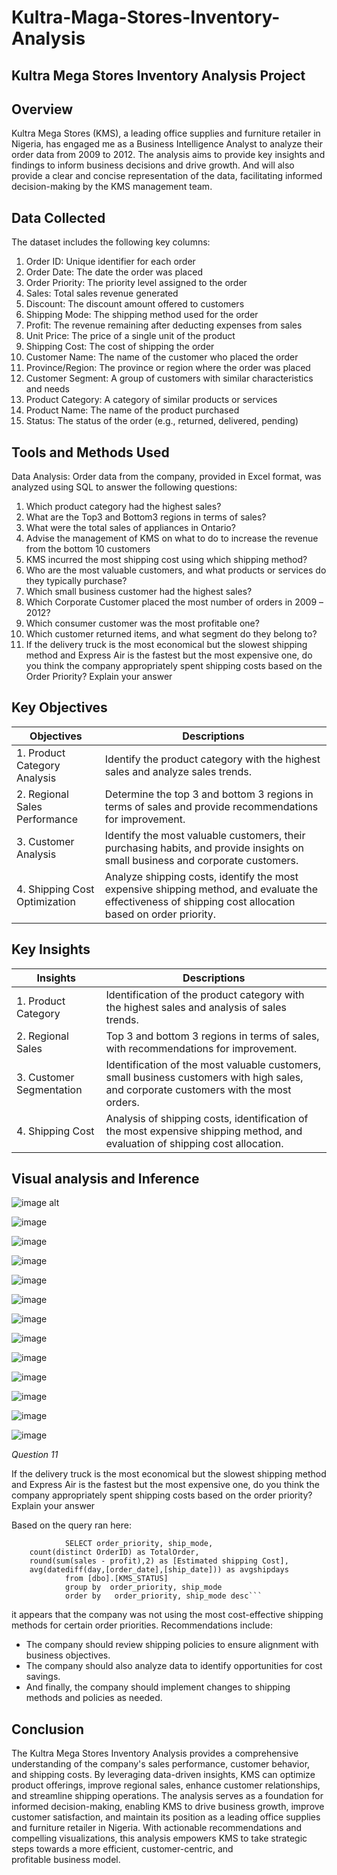 # Kultra-Maga-Stores-Inventory-Analysis
## Kultra Mega Stores Inventory Analysis Project

## Overview
Kultra Mega Stores (KMS), a leading office supplies and furniture retailer in Nigeria, has engaged me as a Business Intelligence Analyst to analyze their order data from 2009 to 2012. The analysis aims to provide key insights and findings to inform business decisions and drive growth. And will also provide a clear and concise representation of the data, facilitating informed decision-making by the KMS management team.

## Data Collected
The dataset includes the following key columns:
1. Order ID: Unique identifier for each order
2. Order Date: The date the order was placed
3. Order Priority: The priority level assigned to the order
4. Sales: Total sales revenue generated
5. Discount: The discount amount offered to customers
6. Shipping Mode: The shipping method used for the order
7. Profit: The revenue remaining after deducting expenses from sales
8. Unit Price: The price of a single unit of the product
9. Shipping Cost: The cost of shipping the order
10. Customer Name: The name of the customer who placed the order
11. Province/Region: The province or region where the order was placed
12. Customer Segment: A group of customers with similar characteristics and needs
13. Product Category: A category of similar products or services
14. Product Name: The name of the product purchased
15. Status: The status of the order (e.g., returned, delivered, pending)


## Tools and Methods Used
Data Analysis: Order data from the company, provided in Excel format, was analyzed using SQL to answer the following questions:

1. Which product category had the highest sales?
2. What are the Top3 and Bottom3 regions in terms of sales?
3. What were the total sales of appliances in Ontario?
4. Advise the management of KMS on what to do to increase the revenue from the bottom 10 customers
5. KMS incurred the most shipping cost using which shipping method?
6. Who are the most valuable customers, and what products or services do they typically purchase?
7. Which small business customer had the highest sales?
8. Which Corporate Customer placed the most number of orders in 2009 –2012?
9. Which consumer customer was the most profitable one?
10. Which customer returned items, and what segment do they belong to?
11. If the delivery truck is the most economical but the slowest shipping method and Express Air is the fastest but the most expensive one, do you think the company appropriately spent shipping costs based on the Order Priority? Explain your answer 

## Key Objectives

| Objectives | Descriptions |
| --- | --- |
| 1. Product Category Analysis | Identify the product category with the highest sales and analyze sales trends. |
| 2. Regional Sales Performance | Determine the top 3 and bottom 3 regions in terms of sales and provide recommendations for improvement. |
| 3. Customer Analysis | Identify the most valuable customers, their purchasing habits, and provide insights on small business and corporate customers. |
| 4. Shipping Cost Optimization | Analyze shipping costs, identify the most expensive shipping method, and evaluate the effectiveness of shipping cost allocation based on order priority. |


## Key Insights

| Insights | Descriptions |
| --- | --- |
| 1. Product Category | Identification of the product category with the highest sales and analysis of sales trends. |
| 2. Regional Sales | Top 3 and bottom 3 regions in terms of sales, with recommendations for improvement. |
| 3. Customer Segmentation | Identification of the most valuable customers, small business customers with high sales, and corporate customers with the most orders. |
| 4. Shipping Cost | Analysis of shipping costs, identification of the most expensive shipping method, and evaluation of shipping cost allocation. |


## Visual analysis and Inference

![image alt](https://github.com/isaacayeni225/Kultra-Maga-Stores-Inventory-Analysis/blob/6c66f8f5fb974bd7fc160d66fb60c9280b9fd628/Q1.png)

![image](https://github.com/isaacayeni225/Kultra-Maga-Stores-Inventory-Analysis/blob/186a86332abca4317cfe5b62d98fec8eaa10514d/Q2.png)

![image](https://github.com/isaacayeni225/Kultra-Maga-Stores-Inventory-Analysis/blob/caec0a92fb736b60f14bf4b0edbcc9e8bcb799a0/Q3.png)

![image](https://github.com/isaacayeni225/Kultra-Maga-Stores-Inventory-Analysis/blob/83b895108b90280c0992d332e6170622abdabe24/Q4.png)

![image](https://github.com/isaacayeni225/Kultra-Maga-Stores-Inventory-Analysis/blob/21b346049ced75f2304d850e3ce1fc52e80cfe4f/Q4-1.png)

![image](https://github.com/isaacayeni225/Kultra-Maga-Stores-Inventory-Analysis/blob/536e8d573de90e22a03cad17450fce02ad6a00b0/Q4-2.png)

![image](https://github.com/isaacayeni225/Kultra-Maga-Stores-Inventory-Analysis/blob/e2fcce86428c6eb7825fa74a41e3bf80afb8f484/Q5.png)

![image](https://github.com/isaacayeni225/Kultra-Maga-Stores-Inventory-Analysis/blob/6acc41f16a8acde0620033b9a4272b7d9fef81c4/Q6.png)

![image](https://github.com/isaacayeni225/Kultra-Maga-Stores-Inventory-Analysis/blob/373f75baad42df363155b4ef091a9ee3b9261114/Q7.png)

![image](https://github.com/isaacayeni225/Kultra-Maga-Stores-Inventory-Analysis/blob/220482f7c0676baab3cf4ddce4808e2cfec83033/Q8.png)

![image](https://github.com/isaacayeni225/Kultra-Maga-Stores-Inventory-Analysis/blob/0696e3ae001de4f9ed5989aa151960a8006bd03c/Q9.png)

![image](https://github.com/isaacayeni225/Kultra-Maga-Stores-Inventory-Analysis/blob/8a8ad7bd1a501dea1cb203074ca75aec65c96f86/Q10.png)

![image](https://github.com/isaacayeni225/Kultra-Maga-Stores-Inventory-Analysis/blob/d8bf8e160b452d84afa603acad5d4a5ad095cf8e/11.png)


*Question 11* 


If the delivery truck is the most economical but the slowest shipping method and Express Air is the fastest but the most expensive one, do you think the company appropriately spent shipping costs based on the order priority? Explain your answer

Based on the query ran here:

                SELECT order_priority, ship_mode,
		count(distinct OrderID) as TotalOrder,
		round(sum(sales - profit),2) as [Estimated shipping Cost],
		avg(datediff(day,[order_date],[ship_date])) as avgshipdays
                from [dbo].[KMS_STATUS] 
                group by  order_priority, ship_mode
                order by   order_priority, ship_mode desc```
                 

it appears that the company was not using the most cost-effective shipping methods for certain order priorities. Recommendations include:

- The company should review shipping policies to ensure alignment with business objectives.
- The company should also analyze data to identify opportunities for cost savings.
- And finally, the company should implement changes to shipping methods and policies as needed.
  
## Conclusion 
The Kultra Mega Stores Inventory Analysis provides a comprehensive understanding of the company's sales performance, customer behavior, and shipping costs. By leveraging data-driven insights, KMS can optimize product offerings, improve regional sales, enhance customer relationships, and streamline shipping operations. The analysis serves as a foundation for informed decision-making, enabling KMS to drive business growth, improve customer satisfaction, and maintain its position as a leading office supplies and furniture retailer in Nigeria. With actionable recommendations and compelling visualizations, this analysis empowers KMS to take strategic steps towards a more efficient, customer-centric, and profitable business model.




















